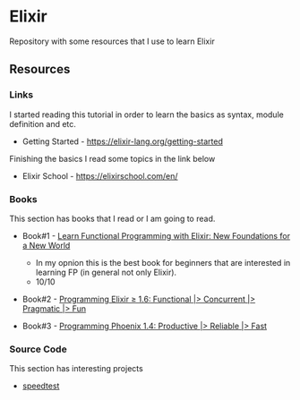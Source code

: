 # Elixir

Repository with some resources that I use to learn Elixir

## Resources

### Links
I started reading this tutorial in order to learn the basics as syntax, module definition and etc.
* Getting Started - https://elixir-lang.org/getting-started

Finishing the basics I read some topics in the link below
* Elixir School - https://elixirschool.com/en/

### Books
This section has books that I read or I am going to read.

* Book#1 - [Learn Functional Programming with Elixir: New Foundations for a New World](https://www.amazon.com/Learn-Functional-Programming-Elixir-Foundations/dp/168050245X/ref=sr_1_3?dchild=1&keywords=Elixir&qid=1608762349&rnid=2941120011&s=books&sr=1-3)
  - In my opnion this is the best book for beginners that are interested in learning FP (in general not only Elixir).
  - 10/10
* Book#2 - [Programming Elixir ≥ 1.6: Functional |> Concurrent |> Pragmatic |> Fun](https://www.amazon.com/Programming-Elixir-1-6-Functional-Concurrent/dp/1680502999/ref=pd_sbs_1?pd_rd_w=CN2KQ&pf_rd_p=3ec6a47e-bf65-49f8-80f7-0d7c7c7ce2ca&pf_rd_r=PV8MNBGM0X4V62YVXGF8&pd_rd_r=3602d75f-72ed-4ea4-8a04-16235b8d72b0&pd_rd_wg=pVWSn&pd_rd_i=1680502999&psc=1)

* Book#3 - [Programming Phoenix 1.4: Productive |> Reliable |> Fast](https://www.amazon.com/Programming-Phoenix-1-4-Productive-Reliable/dp/1680502263/ref=pd_sbs_3?pd_rd_w=CN2KQ&pf_rd_p=3ec6a47e-bf65-49f8-80f7-0d7c7c7ce2ca&pf_rd_r=PV8MNBGM0X4V62YVXGF8&pd_rd_r=3602d75f-72ed-4ea4-8a04-16235b8d72b0&pd_rd_wg=pVWSn&pd_rd_i=1680502263&psc=1)

### Source Code

This section has interesting projects 

* [speedtest](https://github.com/robsonrod/elixir-projs/tree/main/speedtest)
